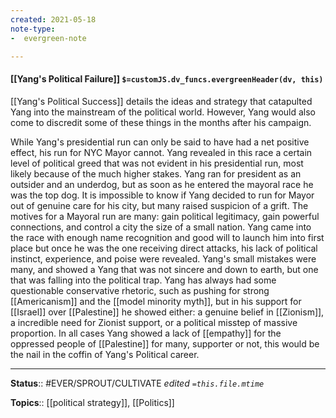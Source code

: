 ```yaml
---
created: 2021-05-18
note-type: 
-  evergreen-note

---
```


#### [[Yang's Political Failure]] `$=customJS.dv_funcs.evergreenHeader(dv, this)`

[[Yang's Political Success]] details the ideas and strategy that catapulted Yang into the mainstream of the political world. However, Yang would also come to discredit some of these things in the months after his campaign.

While Yang's presidential run can only be said to have had a net positive effect, his run for NYC Mayor cannot. Yang revealed in this race a certain level of political greed that was not evident in his presidential run, most likely because of the much higher stakes. Yang ran for president as an outsider and an underdog, but as soon as he entered the mayoral race he was the top dog. It is impossible to know if Yang decided to run for Mayor out of genuine care for his city, but many raised suspicion of a grift. The motives for a Mayoral run are many: gain political legitimacy, gain powerful connections, and control a city the size of a small nation. Yang came into the race with enough name recognition and good will to launch him into first place but once he was the one receiving direct attacks, his lack of political instinct, experience, and poise were revealed. Yang's small mistakes were many, and showed a Yang that was not sincere and down to earth, but one that was falling into the political trap. Yang has always had some questionable conservative rhetoric, such as pushing for strong [[Americanism]] and the [[model minority myth]], but in his support for [[Israel]] over [[Palestine]] he showed either: a genuine belief in [[Zionism]], a incredible need for Zionist support, or a political misstep of massive proportion. In all cases Yang showed a lack of [[empathy]] for the oppressed people of [[Palestine]] for many, supporter or not, this would be the nail in the coffin of Yang's Political career.


---

**Status**:: #EVER/SPROUT/CULTIVATE 
*edited `=this.file.mtime`*

**Topics**:: [[political strategy]], [[Politics]] 


